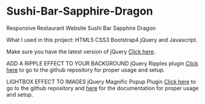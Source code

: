 # Sushi-Bar-Sapphire-Dragon

Responsive Restaurant Website Sushi Bar Sapphire Dragon


What I used in this project: HTML5 CSS3 Bootstrap4 jQuery and Javascript.


Make sure you have the latest version of jQuery
[Click here](https://jquery.com/).


ADD A RIPPLE EFFECT TO YOUR BACKGROUND 
jQuery Ripples plugin [Click here](https://github.com/sirxemic/jquery.ripples) to go to the github repository for proper usage and setup.


LIGHTBOX EFFECT TO IMAGES
jQuery Magnific Popup Plugin [Click here](https://github.com/dimsemenov/Magnific-Popup) to go to the github repository and [here](https://dimsemenov.com/plugins/magnific-popup/documentation.html) for the documentation for proper usage and setup.


